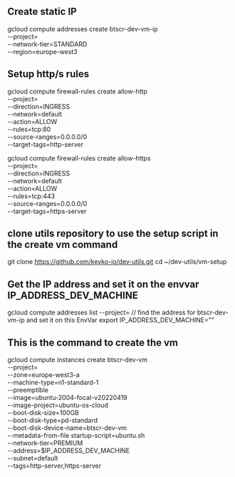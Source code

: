 
## Create static IP 
gcloud compute addresses create btscr-dev-vm-ip \
 --project=<project-name> \
 --network-tier=STANDARD \
 --region=europe-west3

## Setup http/s rules
gcloud compute firewall-rules create allow-http \
 --project=<project-name> \
 --direction=INGRESS \
 --network=default \
 --action=ALLOW \
 --rules=tcp:80 \
 --source-ranges=0.0.0.0/0 \
 --target-tags=http-server

gcloud compute firewall-rules create allow-https \
 --project=<project-name> \
 --direction=INGRESS \
 --network=default \
 --action=ALLOW \
 --rules=tcp:443 \
 --source-ranges=0.0.0.0/0 \
 --target-tags=https-server


## clone utils repository to use the setup script in the create vm command
git clone https://github.com/keyko-io/dev-utils.git
cd ~/dev-utils/vm-setup

## Get the IP address and set it on the envvar IP_ADDRESS_DEV_MACHINE
gcloud compute addresses list --project=<project-name> 
// find the address for btscr-dev-vm-ip and set it on this EnvVar
export IP_ADDRESS_DEV_MACHINE=""

## This is the command to create the vm
gcloud compute instances create btscr-dev-vm \
 --project=<project-name> \
 --zone=europe-west3-a \
 --machine-type=n1-standard-1 \
 --preemptible \
 --image=ubuntu-2004-focal-v20220419 \
 --image-project=ubuntu-os-cloud \
 --boot-disk-size=100GB \
 --boot-disk-type=pd-standard \
 --boot-disk-device-name=btscr-dev-vm \
 --metadata-from-file startup-script=ubuntu.sh \
 --network-tier=PREMIUM \
 --address=$IP_ADDRESS_DEV_MACHINE \
 --subnet=default \
 --tags=http-server,https-server




